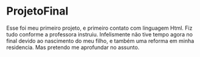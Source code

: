 # ProjetoFinal
Esse foi meu primeiro projeto, e primeiro contato com linguagem Html. Fiz tudo conforme a professora instruiu.
Infelismente não tive tempo agora no final devido ao nascimento do meu filho, e também uma reforma em minha residencia. Mas pretendo 
me aprofundar no assunto.
